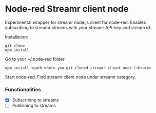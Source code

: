 # Node-red Streamr client node

Experimental wrapper for streamr node.js client for node-red. Enables subscribing to streamr streams with your streamr API-key and stream id.

Installation:
```
git clone
npm install
```
Go to your ~/.node-red folder
```
npm install <path where you git cloned streamr client node library>
```
Start node-red.
Find streamr client node under streamr category.


### Functionalities
- [x] Subscribing to streams
- [ ] Publishing to streams